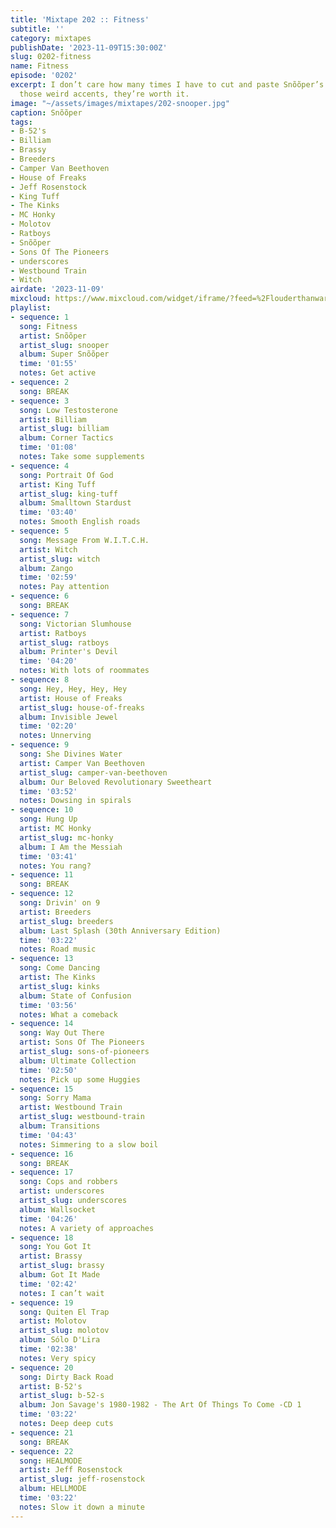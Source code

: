```yaml
---
title: 'Mixtape 202 :: Fitness'
subtitle: ''
category: mixtapes
publishDate: '2023-11-09T15:30:00Z'
slug: 0202-fitness
name: Fitness
episode: '0202'
excerpt: I don’t care how many times I have to cut and paste Snõõper’s name to preserve
  those weird accents, they’re worth it.
image: "~/assets/images/mixtapes/202-snooper.jpg"
caption: Snõõper
tags:
- B-52's
- Billiam
- Brassy
- Breeders
- Camper Van Beethoven
- House of Freaks
- Jeff Rosenstock
- King Tuff
- The Kinks
- MC Honky
- Molotov
- Ratboys
- Snõõper
- Sons Of The Pioneers
- underscores
- Westbound Train
- Witch
airdate: '2023-11-09'
mixcloud: https://www.mixcloud.com/widget/iframe/?feed=%2Flouderthanwar%2Fthe-mixtape-202-fitness-2023-11-09%2F&hide_artwork=1&hide_cover=1
playlist:
- sequence: 1
  song: Fitness
  artist: Snõõper
  artist_slug: snooper
  album: Super Snõõper
  time: '01:55'
  notes: Get active
- sequence: 2
  song: BREAK
- sequence: 3
  song: Low Testosterone
  artist: Billiam
  artist_slug: billiam
  album: Corner Tactics
  time: '01:08'
  notes: Take some supplements
- sequence: 4
  song: Portrait Of God
  artist: King Tuff
  artist_slug: king-tuff
  album: Smalltown Stardust
  time: '03:40'
  notes: Smooth English roads
- sequence: 5
  song: Message From W.I.T.C.H.
  artist: Witch
  artist_slug: witch
  album: Zango
  time: '02:59'
  notes: Pay attention
- sequence: 6
  song: BREAK
- sequence: 7
  song: Victorian Slumhouse
  artist: Ratboys
  artist_slug: ratboys
  album: Printer's Devil
  time: '04:20'
  notes: With lots of roommates
- sequence: 8
  song: Hey, Hey, Hey, Hey
  artist: House of Freaks
  artist_slug: house-of-freaks
  album: Invisible Jewel
  time: '02:20'
  notes: Unnerving
- sequence: 9
  song: She Divines Water
  artist: Camper Van Beethoven
  artist_slug: camper-van-beethoven
  album: Our Beloved Revolutionary Sweetheart
  time: '03:52'
  notes: Dowsing in spirals
- sequence: 10
  song: Hung Up
  artist: MC Honky
  artist_slug: mc-honky
  album: I Am the Messiah
  time: '03:41'
  notes: You rang?
- sequence: 11
  song: BREAK
- sequence: 12
  song: Drivin' on 9
  artist: Breeders
  artist_slug: breeders
  album: Last Splash (30th Anniversary Edition)
  time: '03:22'
  notes: Road music
- sequence: 13
  song: Come Dancing
  artist: The Kinks
  artist_slug: kinks
  album: State of Confusion
  time: '03:56'
  notes: What a comeback
- sequence: 14
  song: Way Out There
  artist: Sons Of The Pioneers
  artist_slug: sons-of-pioneers
  album: Ultimate Collection
  time: '02:50'
  notes: Pick up some Huggies
- sequence: 15
  song: Sorry Mama
  artist: Westbound Train
  artist_slug: westbound-train
  album: Transitions
  time: '04:43'
  notes: Simmering to a slow boil
- sequence: 16
  song: BREAK
- sequence: 17
  song: Cops and robbers
  artist: underscores
  artist_slug: underscores
  album: Wallsocket
  time: '04:26'
  notes: A variety of approaches
- sequence: 18
  song: You Got It
  artist: Brassy
  artist_slug: brassy
  album: Got It Made
  time: '02:42'
  notes: I can’t wait
- sequence: 19
  song: Quiten El Trap
  artist: Molotov
  artist_slug: molotov
  album: Sólo D'Lira
  time: '02:38'
  notes: Very spicy
- sequence: 20
  song: Dirty Back Road
  artist: B-52's
  artist_slug: b-52-s
  album: Jon Savage's 1980-1982 - The Art Of Things To Come -CD 1
  time: '03:22'
  notes: Deep deep cuts
- sequence: 21
  song: BREAK
- sequence: 22
  song: HEALMODE
  artist: Jeff Rosenstock
  artist_slug: jeff-rosenstock
  album: HELLMODE
  time: '03:22'
  notes: Slow it down a minute
---
```


